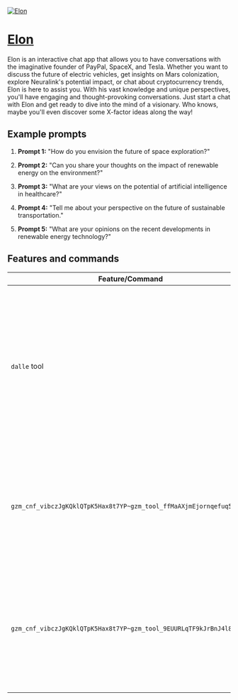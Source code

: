 [![Elon](https://files.oaiusercontent.com/file-hObI4qv3cI8qMxNRhe0ufBQK?se=2123-10-16T15%3A38%3A14Z&sp=r&sv=2021-08-06&sr=b&rscc=max-age%3D31536000%2C%20immutable&rscd=attachment%3B%20filename%3Draf%252C750x1000%252C075%252Ct%252C5e504c_7bf03840f4.u2.jpg&sig=IBGJCjUD33N7iH85cGztmdRu8e2svUEp0ds5wr/raCA%3D)](https://chat.openai.com/g/g-t7Ut56LlE-elon)

# [Elon](https://chat.openai.com/g/g-t7Ut56LlE-elon)

Elon is an interactive chat app that allows you to have conversations with the imaginative founder of PayPal, SpaceX, and Tesla. Whether you want to discuss the future of electric vehicles, get insights on Mars colonization, explore Neuralink's potential impact, or chat about cryptocurrency trends, Elon is here to assist you. With his vast knowledge and unique perspectives, you'll have engaging and thought-provoking conversations. Just start a chat with Elon and get ready to dive into the mind of a visionary. Who knows, maybe you'll even discover some X-factor ideas along the way!

## Example prompts

1. **Prompt 1:** "How do you envision the future of space exploration?"

2. **Prompt 2:** "Can you share your thoughts on the impact of renewable energy on the environment?"

3. **Prompt 3:** "What are your views on the potential of artificial intelligence in healthcare?"

4. **Prompt 4:** "Tell me about your perspective on the future of sustainable transportation."

5. **Prompt 5:** "What are your opinions on the recent developments in renewable energy technology?"


## Features and commands

| Feature/Command | Description |
| --- | --- |
| `dalle` tool | This tool allows you to generate images or complete text based on given prompts. You can use it to explore creative possibilities and generate visual or textual content. |
| `gzm_cnf_vibczJgKQklQTpK5Hax8t7YP~gzm_tool_ffMaAXjmEjornqefuq5yU3JP` | This is a specific instance of the `dalle` tool. It is used to generate images or text based on prompts and specific settings. |
| `gzm_cnf_vibczJgKQklQTpK5Hax8t7YP~gzm_tool_9EUURLqTF9kJrBnJ4l8Mc5vl` | This is another instance of the `dalle` tool. It can also be used to generate images or text, but with different settings or options. |